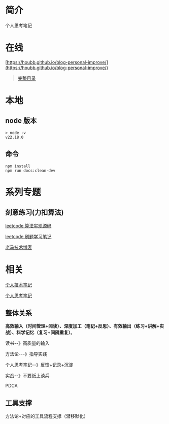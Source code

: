 # 简介

个人思考笔记

# 在线

[https://houbb.github.io/blog-personal-improve/](https://houbb.github.io/blog-personal-improve/)

> [完整目录](index.md)

# 本地

## node 版本

```
> node -v
v22.18.0
```

## 命令

```
npm install
npm run docs:clean-dev
```

# 系列专题

## 刻意练习(力扣算法)

[leetcode 算法实现源码](https://github.com/houbb/leetcode)

[leetcode 刷题学习笔记](https://github.com/houbb/leetcode-notes)

[老马技术博客](https://houbb.github.io/)

# 相关

[个人技术笔记](https://github/houbb/houbb.github.io)

[个人思考笔记](https://houbb.github.io/blog-thinking)

## 整体关系

**高效输入（时间管理+阅读）、深度加工（笔记+反思）、有效输出（练习+讲解+实战）、科学记忆（复习+间隔重复）**。

读书--》高质量的输入

方法论---》指导实践

个人思考笔记--》反馈+记录+沉淀

实战--》不要纸上谈兵

PDCA

## 工具支撑

方法论+对应的工具流程支撑（潜移默化）